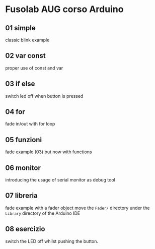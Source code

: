 Fusolab AUG corso Arduino
=========================

## 01 simple
classic blink example

## 02 var const
proper use of const and var

## 03 if else
switch led off when button is pressed

## 04 for
fade in/out with for loop

## 05 funzioni
fade example (03) but now with functions

## 06 monitor
introducing the usage of serial monitor as debug tool

## 07 libreria
fade example with a fader object
move the `Fader/` directory under the `Library` directory of the Arduino IDE

## 08 esercizio
switch the LED off whilst pushing the button.

